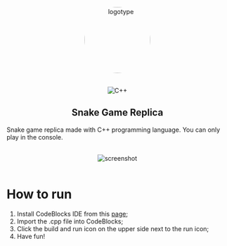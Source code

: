 
<br>
<div align="center">
<img width="150" style="border-radius:50%" alt="logotype" src="https://www.onemotion.com/snake-game/images/snake-text.png">
</div>
<br>


<div display="flex" align="center">

![C++](https://img.shields.io/badge/c++-%2300599C.svg?style=for-the-badge&logo=c%2B%2B&logoColor=white)
  
</div>

<h2 align="center">
   Snake Game Replica
 </h2>

Snake game replica made with C++ programming language. You can only play in the console.


<br>
<div align="center">
<img alt="screenshot" src="https://media.discordapp.net/attachments/718119386032111646/1035113147540975646/Screenshot_2022-10-27_114954.jpg">
</div>
<br>


# How to run

1. Install CodeBlocks IDE from this <a href="http://www.codeblocks.org/downloads/binaries/" target="_blank">page</a>;
2. Import the .cpp file into CodeBlocks;
3. Click the build and run icon on the upper side next to the run icon;
4. Have fun!

 